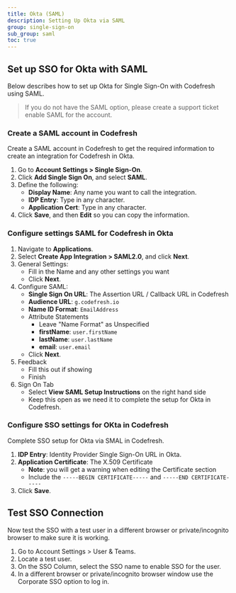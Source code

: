 ```yaml
---
title: Okta (SAML)
description: Setting Up Okta via SAML
group: single-sign-on
sub_group: saml
toc: true
---
```


## Set up SSO for Okta with SAML
Below describes how to set up Okta for Single Sign-On with Codefresh using SAML.  
>If you do not have the SAML option, please create a support ticket enable SAML for the account.

### Create a SAML account in Codefresh
Create a SAML account in Codefresh to get the required information to create an integration for Codefresh in Okta.

1. Go to **Account Settings > Single Sign-On**.
1. Click **Add Single Sign On**, and select **SAML**.
1. Define the following:
    - **Display Name**: Any name you want to call the integration.
    - **IDP Entry**: Type in any character.
    - **Application Cert**: Type in any character.
1. Click **Save**, and then **Edit** so you can copy the information.

### Configure settings SAML for Codefresh in Okta

1. Navigate to **Applications**.
1. Select **Create App Integration > SAML2.0**, and click **Next**.
1. General Settings:
    - Fill in the Name and any other settings you want
    - Click **Next**.
1. Configure SAML:
    - **Single Sign On URL**: The Assertion URL / Callback URL in Codefresh
    - **Audience URL**: `g.codefresh.io`
    - **Name ID Format**: `EmailAddress`
    - Attribute Statements
        - Leave "Name Format" as Unspecified
        - **firstName**: `user.firstName`
        - **lastName**: `user.lastName`
        - **email**: `user.email`
    - Click **Next**.
1. Feedback
    - Fill this out if showing
    - Finish
1. Sign On Tab
    - Select **View SAML Setup Instructions** on the right hand side
    - Keep this open as we need it to complete the setup for Okta in Codefresh.

### Configure SSO settings for OKta in Codefresh

Complete SSO setup for Okta via SMAL in Codefresh. 

1. **IDP Entry**: Identity Provider Single Sign-On URL in Okta.
1. **Application Certificate**: The X.509 Certificate
    - **Note**: you will get a warning when editing the Certificate section
    - Include the `-----BEGIN CERTIFICATE-----` and `-----END CERTIFICATE-----`
1. Click **Save**.

## Test SSO Connection

Now test the SSO with a test user in a different browser or private/incognito browser to make sure it is working.

1. Go to Account Settings > User & Teams.
1. Locate a test user.
1. On the SSO Column, select the SSO name to enable SSO for the user.
1. In a different browser or private/incognito browser window use the Corporate SSO option to log in.
